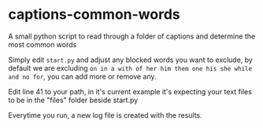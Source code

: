 # captions-common-words
A small python script to read through a folder of captions and determine the most common words


Simply edit `start.py` and adjust any blocked words you want to exclude, by default we are excluding `on in a with of her him them one his she while and no for`, you can add more or remove any.

Edit line 41 to your path, in it's current example it's expecting your text files to be in the "files" folder beside start.py

Everytime you run, a new log file is created with the results.

